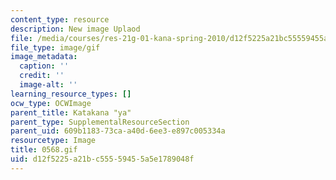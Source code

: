 ```yaml
---
content_type: resource
description: New image Uplaod
file: /media/courses/res-21g-01-kana-spring-2010/d12f5225a21bc55559455a5e1789048f_0568.gif
file_type: image/gif
image_metadata:
  caption: ''
  credit: ''
  image-alt: ''
learning_resource_types: []
ocw_type: OCWImage
parent_title: Katakana "ya"
parent_type: SupplementalResourceSection
parent_uid: 609b1183-73ca-a40d-6ee3-e897c005334a
resourcetype: Image
title: 0568.gif
uid: d12f5225-a21b-c555-5945-5a5e1789048f
---
```


